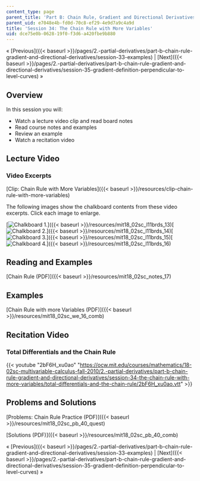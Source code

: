```yaml
---
content_type: page
parent_title: 'Part B: Chain Rule, Gradient and Directional Derivatives'
parent_uid: e7048e4b-fd0d-70c8-ef29-4e9d7a9c4a9d
title: 'Session 34: The Chain Rule with More Variables'
uid: dce75e0b-0628-19f0-f3d6-a420fbe9b880
---
```


« [Previous]({{< baseurl >}}/pages/2.-partial-derivatives/part-b-chain-rule-gradient-and-directional-derivatives/session-33-examples) | [Next]({{< baseurl >}}/pages/2.-partial-derivatives/part-b-chain-rule-gradient-and-directional-derivatives/session-35-gradient-definition-perpendicular-to-level-curves) »

Overview
--------

In this session you will:

*   Watch a lecture video clip and read board notes
*   Read course notes and examples
*   Review an example
*   Watch a recitation video

Lecture Video
-------------

### Video Excerpts

[Clip: Chain Rule with More Variables]({{< baseurl >}}/resources/clip-chain-rule-with-more-variables)

The following images show the chalkboard contents from these video excerpts. Click each image to enlarge.

[![Chalkboard 1.](BASEURL_PLACEHOLDER/resources/mit18_02sc_l11brds_13a)]({{< baseurl >}}/resources/mit18_02sc_l11brds_13)[![Chalkboard 2.](BASEURL_PLACEHOLDER/resources/mit18_02sc_l11brds_14a)]({{< baseurl >}}/resources/mit18_02sc_l11brds_14)[![Chalkboard 3.](BASEURL_PLACEHOLDER/resources/mit18_02sc_l11brds_15a)]({{< baseurl >}}/resources/mit18_02sc_l11brds_15)[![Chalkboard 4.](BASEURL_PLACEHOLDER/resources/mit18_02sc_l11brds_16a)]({{< baseurl >}}/resources/mit18_02sc_l11brds_16)

Reading and Examples
--------------------

[Chain Rule (PDF)]({{< baseurl >}}/resources/mit18_02sc_notes_17)

Examples
--------

[Chain Rule with more Variables (PDF)]({{< baseurl >}}/resources/mit18_02sc_we_16_comb)

Recitation Video
----------------

### Total Differentials and the Chain Rule

{{< youtube "2bF6H_xu0ao" "https://ocw.mit.edu/courses/mathematics/18-02sc-multivariable-calculus-fall-2010/2.-partial-derivatives/part-b-chain-rule-gradient-and-directional-derivatives/session-34-the-chain-rule-with-more-variables/total-differentials-and-the-chain-rule/2bF6H_xu0ao.vtt" >}}

Problems and Solutions
----------------------

[Problems: Chain Rule Practice (PDF)]({{< baseurl >}}/resources/mit18_02sc_pb_40_quest)

[Solutions (PDF)]({{< baseurl >}}/resources/mit18_02sc_pb_40_comb)

« [Previous]({{< baseurl >}}/pages/2.-partial-derivatives/part-b-chain-rule-gradient-and-directional-derivatives/session-33-examples) | [Next]({{< baseurl >}}/pages/2.-partial-derivatives/part-b-chain-rule-gradient-and-directional-derivatives/session-35-gradient-definition-perpendicular-to-level-curves) »